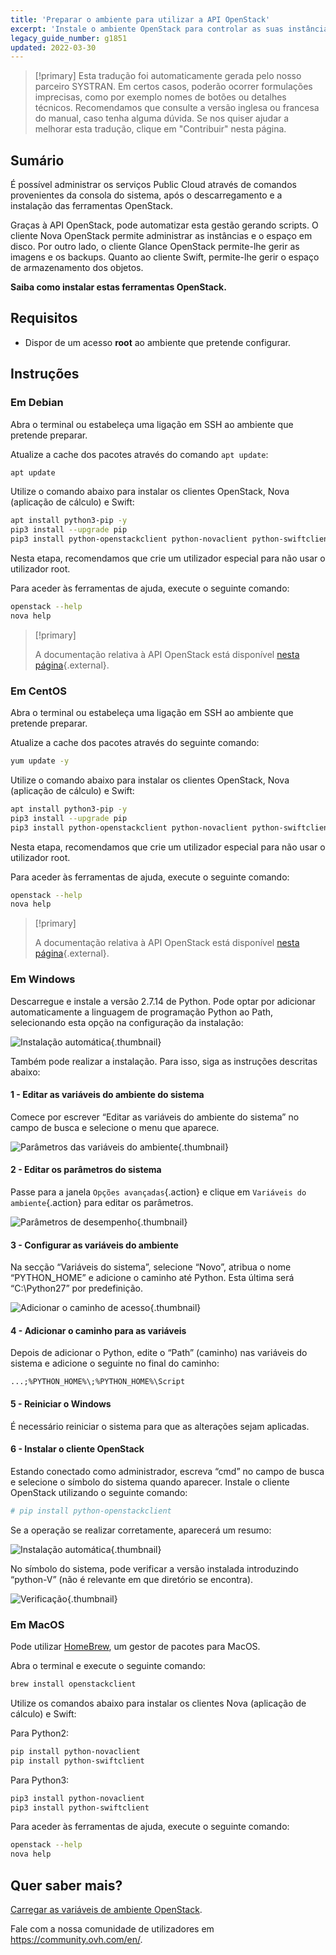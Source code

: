 ```yaml
---
title: 'Preparar o ambiente para utilizar a API OpenStack'
excerpt: 'Instale o ambiente OpenStack para controlar as suas instâncias através da API'
legacy_guide_number: g1851
updated: 2022-03-30
---
```


> [!primary]
> Esta tradução foi automaticamente gerada pelo nosso parceiro SYSTRAN. Em certos casos, poderão ocorrer formulações imprecisas, como por exemplo nomes de botões ou detalhes técnicos. Recomendamos que consulte a versão inglesa ou francesa do manual, caso tenha alguma dúvida. Se nos quiser ajudar a melhorar esta tradução, clique em "Contribuir" nesta página.
>

## Sumário

É possível administrar os serviços Public Cloud através de comandos provenientes da consola do sistema, após o descarregamento e a instalação das ferramentas OpenStack.

Graças à API OpenStack, pode automatizar esta gestão gerando scripts. O cliente Nova OpenStack permite administrar as instâncias e o espaço em disco. Por outro lado, o cliente Glance OpenStack permite-lhe gerir as imagens e os backups. Quanto ao cliente Swift, permite-lhe gerir o espaço de armazenamento dos objetos.

**Saiba como instalar estas ferramentas OpenStack.**

## Requisitos

- Dispor de um acesso **root** ao ambiente que pretende configurar.

## Instruções

### Em Debian

Abra o terminal ou estabeleça uma ligação em SSH ao ambiente que pretende preparar.

Atualize a cache dos pacotes através do comando `apt update`:

```sh
apt update
```

Utilize o comando abaixo para instalar os clientes OpenStack, Nova (aplicação de cálculo) e Swift:

```sh
apt install python3-pip -y
pip3 install --upgrade pip
pip3 install python-openstackclient python-novaclient python-swiftclient
```

Nesta etapa, recomendamos que crie um utilizador especial para não usar o utilizador root.

Para aceder às ferramentas de ajuda, execute o seguinte comando:

```sh
openstack --help
nova help
```

> [!primary]
> 
> A documentação relativa à API OpenStack está disponível [nesta página](https://docs.openstack.org/python-openstackclient/latest/){.external}.
> 

### Em CentOS

Abra o terminal ou estabeleça uma ligação em SSH ao ambiente que pretende preparar.

Atualize a cache dos pacotes através do seguinte comando:

```sh
yum update -y
```

Utilize o comando abaixo para instalar os clientes OpenStack, Nova (aplicação de cálculo) e Swift:

```sh
apt install python3-pip -y
pip3 install --upgrade pip
pip3 install python-openstackclient python-novaclient python-swiftclient
```

Nesta etapa, recomendamos que crie um utilizador especial para não usar o utilizador root.

Para aceder às ferramentas de ajuda, execute o seguinte comando:

```sh
openstack --help
nova help
```

> [!primary]
> 
> A documentação relativa à API OpenStack está disponível [nesta página](https://docs.openstack.org/python-openstackclient/latest/){.external}.
> 

### Em Windows

Descarregue e instale a versão 2.7.14 de Python. Pode optar por adicionar automaticamente a linguagem de programação Python ao Path, selecionando esta opção na configuração da instalação:

![Instalação automática](images/1_preparation_openstack_environment_windows.png){.thumbnail}

Também pode realizar a instalação. Para isso, siga as instruções descritas abaixo:

#### 1 - Editar as variáveis do ambiente do sistema

Comece por escrever “Editar as variáveis do ambiente do sistema” no campo de busca e selecione o menu que aparece.

![Parâmetros das variáveis do ambiente](images/2_preparation_openstack_environment_windows.png){.thumbnail}

#### 2 - Editar os parâmetros do sistema

Passe para a janela `Opções avançadas`{.action} e clique em `Variáveis do ambiente`{.action} para editar os parâmetros.

![Parâmetros de desempenho](images/3_preparation_openstack_environment_windows.png){.thumbnail}

#### 3 - Configurar as variáveis do ambiente 

Na secção “Variáveis do sistema”, selecione “Novo”, atribua o nome “PYTHON_HOME” e adicione o caminho até Python. Esta última será “C:\\Python27” por predefinição.

![Adicionar o caminho de acesso](images/4_edit_system_variables.png){.thumbnail}

#### 4 - Adicionar o caminho para as variáveis

Depois de adicionar o Python, edite o “Path” (caminho) nas variáveis do sistema e adicione o seguinte no final do caminho:

`...;%PYTHON_HOME%\;%PYTHON_HOME%\Script`

#### 5 - Reiniciar o Windows

É necessário reiniciar o sistema para que as alterações sejam aplicadas.

#### 6 - Instalar o cliente OpenStack

Estando conectado como administrador, escreva “cmd” no campo de busca e selecione o símbolo do sistema quando aparecer. Instale o cliente OpenStack utilizando o seguinte comando:

```sh
# pip install python-openstackclient
```

Se a operação se realizar corretamente, aparecerá um resumo:

![Instalação automática](images/5_preparation_openstack_environment_windows.png){.thumbnail}

No símbolo do sistema, pode verificar a versão instalada introduzindo “python-V” (não é relevante em que diretório se encontra).

![Verificação](images/6_preparation_openstack_environment_windows.png){.thumbnail}

### Em MacOS

Pode utilizar [HomeBrew](https://brew.sh), um gestor de pacotes para MacOS.

Abra o terminal e execute o seguinte comando:

```bash
brew install openstackclient
```

Utilize os comandos abaixo para instalar os clientes Nova (aplicação de cálculo) e Swift:

Para Python2:

```sh
pip install python-novaclient
pip install python-swiftclient
```

Para Python3:

```sh
pip3 install python-novaclient
pip3 install python-swiftclient
```

Para aceder às ferramentas de ajuda, execute o seguinte comando:

```sh
openstack --help
nova help
```

## Quer saber mais?

[Carregar as variáveis de ambiente OpenStack](/pages/public_cloud/compute/loading_openstack_environment_variables).

Fale com a nossa comunidade de utilizadores em <https://community.ovh.com/en/>.
